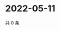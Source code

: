 # 2022-05-11

共 0 条

<!-- BEGIN WEIBO -->
<!-- 最后更新时间 Wed May 11 2022 06:16:37 GMT+0800 (China Standard Time) -->

<!-- END WEIBO -->
